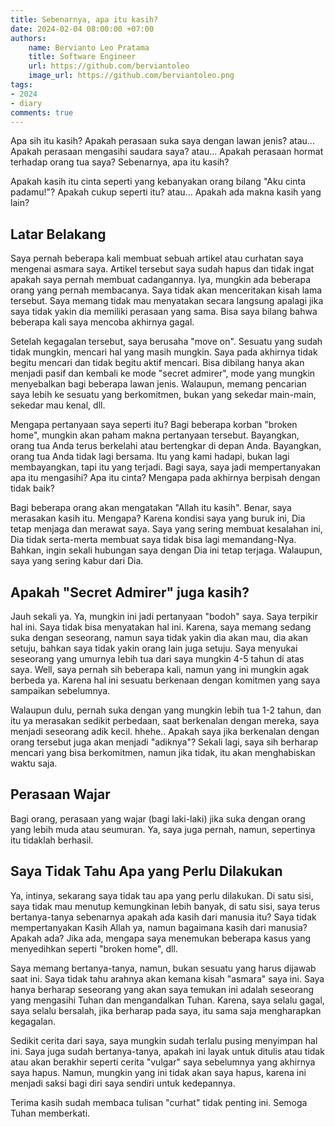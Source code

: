 ```yaml
---
title: Sebenarnya, apa itu kasih?
date: 2024-02-04 08:00:00 +07:00
authors:
    name: Bervianto Leo Pratama
    title: Software Engineer
    url: https://github.com/berviantoleo
    image_url: https://github.com/berviantoleo.png
tags:
- 2024
- diary
comments: true
---
```


Apa sih itu kasih? Apakah perasaan suka saya dengan lawan jenis? atau... Apakah perasaan mengasihi saudara saya? atau... Apakah perasaan hormat terhadap orang tua saya? Sebenarnya, apa itu kasih?

Apakah kasih itu cinta seperti yang kebanyakan orang bilang "Aku cinta padamu!"? Apakah cukup seperti itu? atau... Apakah ada makna kasih yang lain?

## Latar Belakang

Saya pernah beberapa kali membuat sebuah artikel atau curhatan saya mengenai asmara saya. Artikel tersebut saya sudah hapus dan tidak ingat apakah saya pernah membuat cadangannya. Iya, mungkin ada beberapa orang yang pernah membacanya. Saya tidak akan menceritakan kisah lama tersebut. Saya memang tidak mau menyatakan secara langsung apalagi jika saya tidak yakin dia memiliki perasaan yang sama. Bisa saya bilang bahwa beberapa kali saya mencoba akhirnya gagal.

Setelah kegagalan tersebut, saya berusaha "move on". Sesuatu yang sudah tidak mungkin, mencari hal yang masih mungkin. Saya pada akhirnya tidak begitu mencari dan tidak begitu aktif mencari. Bisa dibilang hanya akan menjadi pasif dan kembali ke mode "secret admirer", mode yang mungkin menyebalkan bagi beberapa lawan jenis. Walaupun, memang pencarian saya lebih ke sesuatu yang berkomitmen, bukan yang sekedar main-main, sekedar mau kenal, dll.

Mengapa pertanyaan saya seperti itu? Bagi beberapa korban "broken home", mungkin akan paham makna pertanyaan tersebut. Bayangkan, orang tua Anda terus berkelahi atau bertengkar di depan Anda. Bayangkan, orang tua Anda tidak lagi bersama. Itu yang kami hadapi, bukan lagi membayangkan, tapi itu yang terjadi. Bagi saya, saya jadi mempertanyakan apa itu mengasihi? Apa itu cinta? Mengapa pada akhirnya berpisah dengan tidak baik?

Bagi beberapa orang akan mengatakan "Allah itu kasih". Benar, saya merasakan kasih itu. Mengapa? Karena kondisi saya yang buruk ini, Dia tetap menjaga dan merawat saya. Saya yang sering membuat kesalahan ini, Dia tidak serta-merta membuat saya tidak bisa lagi memandang-Nya. Bahkan, ingin sekali hubungan saya dengan Dia ini tetap terjaga. Walaupun, saya yang sering kabur dari Dia.

## Apakah "Secret Admirer" juga kasih?

Jauh sekali ya. Ya, mungkin ini jadi pertanyaan "bodoh" saya. Saya terpikir hal ini. Saya tidak bisa menyatakan hal ini. Karena, saya memang sedang suka dengan seseorang, namun saya tidak yakin dia akan mau, dia akan setuju, bahkan saya tidak yakin orang lain juga setuju. Saya menyukai seseorang yang umurnya lebih tua dari saya mungkin 4-5 tahun di atas saya. Well, saya pernah sih beberapa kali, namun yang ini mungkin agak berbeda ya. Karena hal ini sesuatu berkenaan dengan komitmen yang saya sampaikan sebelumnya.

Walaupun dulu, pernah suka dengan yang mungkin lebih tua 1-2 tahun, dan itu ya merasakan sedikit perbedaan, saat berkenalan dengan mereka, saya menjadi seseorang adik kecil. hhehe.. Apakah saya jika berkenalan dengan orang tersebut juga akan menjadi "adiknya"? Sekali lagi, saya sih berharap mencari yang bisa berkomitmen, namun jika tidak, itu akan menghabiskan waktu saja.

## Perasaan Wajar

Bagi orang, perasaan yang wajar (bagi laki-laki) jika suka dengan orang yang lebih muda atau seumuran. Ya, saya juga pernah, namun, sepertinya itu tidaklah berhasil.

## Saya Tidak Tahu Apa yang Perlu Dilakukan

Ya, intinya, sekarang saya tidak tau apa yang perlu dilakukan. Di satu sisi, saya tidak mau menutup kemungkinan lebih banyak, di satu sisi, saya terus bertanya-tanya sebenarnya apakah ada kasih dari manusia itu? Saya tidak mempertanyakan Kasih Allah ya, namun bagaimana kasih dari manusia? Apakah ada? Jika ada, mengapa saya menemukan beberapa kasus yang menyedihkan seperti "broken home", dll.

Saya memang bertanya-tanya, namun, bukan sesuatu yang harus dijawab saat ini. Saya tidak tahu arahnya akan kemana kisah "asmara" saya ini. Saya hanya berharap seseorang yang akan saya temukan ini adalah seseorang yang mengasihi Tuhan dan mengandalkan Tuhan. Karena, saya selalu gagal, saya selalu bersalah, jika berharap pada saya, itu sama saja mengharapkan kegagalan.

Sedikit cerita dari saya, saya mungkin sudah terlalu pusing menyimpan hal ini. Saya juga sudah bertanya-tanya, apakah ini layak untuk ditulis atau tidak atau akan berakhir seperti cerita "vulgar" saya sebelumnya yang akhirnya saya hapus. Namun, mungkin yang ini tidak akan saya hapus, karena ini menjadi saksi bagi diri saya sendiri untuk kedepannya.

Terima kasih sudah membaca tulisan "curhat" tidak penting ini. Semoga Tuhan memberkati.